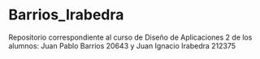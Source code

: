 # Barrios_Irabedra
Repositorio correspondiente al curso de Diseño de Aplicaciones 2 de los alumnos: Juan Pablo Barrios 20643 y Juan Ignacio Irabedra 212375

